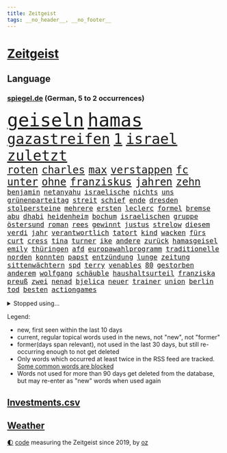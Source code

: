 ```yaml
---
title: Zeitgeist
tags: __no_header__, __no_footer__
---
```


# [Zeitgeist](https://oliz.io/zeitgeist/)

## Language

<h3><a href="https://www.spiegel.de" target="_blank">spiegel.de</a> (German, 5 to 2 occurrences)</h3>
<p style="font-family:monospace">
<span style="font-size:32pt"><a href="news_links.html#geiseln" class="current">geiseln</a></span>
<span style="font-size:32pt"><a href="news_links.html#hamas" class="current">hamas</a></span>
<br>
<span style="font-size:25pt"><a href="news_links.html#gazastreifen" class="current">gazastreifen</a></span>
<span style="font-size:25pt"><a href="news_links.html#1" class="current">1</a></span>
<span style="font-size:25pt"><a href="news_links.html#israel" class="current">israel</a></span>
<span style="font-size:25pt"><a href="news_links.html#zuletzt" class="current">zuletzt</a></span>
<br>
<span style="font-size:18pt"><a href="news_links.html#roten" class="current">roten</a></span>
<span style="font-size:18pt"><a href="news_links.html#charles" class="current">charles</a></span>
<span style="font-size:18pt"><a href="news_links.html#max" class="current">max</a></span>
<span style="font-size:18pt"><a href="news_links.html#verstappen" class="current">verstappen</a></span>
<span style="font-size:18pt"><a href="news_links.html#fc" class="current">fc</a></span>
<span style="font-size:18pt"><a href="news_links.html#unter" class="current">unter</a></span>
<span style="font-size:18pt"><a href="news_links.html#ohne" class="current">ohne</a></span>
<span style="font-size:18pt"><a href="news_links.html#franziskus" class="current">franziskus</a></span>
<span style="font-size:18pt"><a href="news_links.html#jahren" class="current">jahren</a></span>
<span style="font-size:18pt"><a href="news_links.html#zehn" class="current">zehn</a></span>
<br>
<span style="font-size:12pt"><a href="news_links.html#benjamin" class="current">benjamin</a></span>
<span style="font-size:12pt"><a href="news_links.html#netanyahu" class="current">netanyahu</a></span>
<span style="font-size:12pt"><a href="news_links.html#israelische" class="current">israelische</a></span>
<span style="font-size:12pt"><a href="news_links.html#nichts" class="current">nichts</a></span>
<span style="font-size:12pt"><a href="news_links.html#uns" class="current">uns</a></span>
<span style="font-size:12pt"><a href="news_links.html#grünenparteitag" class="new">grünenparteitag</a></span>
<span style="font-size:12pt"><a href="news_links.html#streit" class="current">streit</a></span>
<span style="font-size:12pt"><a href="news_links.html#schief" class="current">schief</a></span>
<span style="font-size:12pt"><a href="news_links.html#ende" class="current">ende</a></span>
<span style="font-size:12pt"><a href="news_links.html#dresden" class="current">dresden</a></span>
<span style="font-size:12pt"><a href="news_links.html#stolpersteine" class="new">stolpersteine</a></span>
<span style="font-size:12pt"><a href="news_links.html#mehrere" class="current">mehrere</a></span>
<span style="font-size:12pt"><a href="news_links.html#ersten" class="current">ersten</a></span>
<span style="font-size:12pt"><a href="news_links.html#leclerc" class="current">leclerc</a></span>
<span style="font-size:12pt"><a href="news_links.html#formel" class="current">formel</a></span>
<span style="font-size:12pt"><a href="news_links.html#bremse" class="current">bremse</a></span>
<span style="font-size:12pt"><a href="news_links.html#abu" class="current">abu</a></span>
<span style="font-size:12pt"><a href="news_links.html#dhabi" class="current">dhabi</a></span>
<span style="font-size:12pt"><a href="news_links.html#heidenheim" class="current">heidenheim</a></span>
<span style="font-size:12pt"><a href="news_links.html#bochum" class="current">bochum</a></span>
<span style="font-size:12pt"><a href="news_links.html#israelischen" class="current">israelischen</a></span>
<span style="font-size:12pt"><a href="news_links.html#gruppe" class="current">gruppe</a></span>
<span style="font-size:12pt"><a href="news_links.html#östersund" class="new">östersund</a></span>
<span style="font-size:12pt"><a href="news_links.html#roman" class="current">roman</a></span>
<span style="font-size:12pt"><a href="news_links.html#rees" class="new">rees</a></span>
<span style="font-size:12pt"><a href="news_links.html#gewinnt" class="current">gewinnt</a></span>
<span style="font-size:12pt"><a href="news_links.html#justus" class="new">justus</a></span>
<span style="font-size:12pt"><a href="news_links.html#strelow" class="new">strelow</a></span>
<span style="font-size:12pt"><a href="news_links.html#diesem" class="current">diesem</a></span>
<span style="font-size:12pt"><a href="news_links.html#verdi" class="current">verdi</a></span>
<span style="font-size:12pt"><a href="news_links.html#jahr" class="current">jahr</a></span>
<span style="font-size:12pt"><a href="news_links.html#verantwortlich" class="current">verantwortlich</a></span>
<span style="font-size:12pt"><a href="news_links.html#tatort" class="current">tatort</a></span>
<span style="font-size:12pt"><a href="news_links.html#kind" class="current">kind</a></span>
<span style="font-size:12pt"><a href="news_links.html#wacken" class="new">wacken</a></span>
<span style="font-size:12pt"><a href="news_links.html#fürs" class="current">fürs</a></span>
<span style="font-size:12pt"><a href="news_links.html#curt" class="new">curt</a></span>
<span style="font-size:12pt"><a href="news_links.html#cress" class="new">cress</a></span>
<span style="font-size:12pt"><a href="news_links.html#tina" class="new">tina</a></span>
<span style="font-size:12pt"><a href="news_links.html#turner" class="current">turner</a></span>
<span style="font-size:12pt"><a href="news_links.html#ike" class="new">ike</a></span>
<span style="font-size:12pt"><a href="news_links.html#andere" class="current">andere</a></span>
<span style="font-size:12pt"><a href="news_links.html#zurück" class="current">zurück</a></span>
<span style="font-size:12pt"><a href="news_links.html#hamasgeisel" class="current">hamasgeisel</a></span>
<span style="font-size:12pt"><a href="news_links.html#emily" class="current">emily</a></span>
<span style="font-size:12pt"><a href="news_links.html#thüringen" class="current">thüringen</a></span>
<span style="font-size:12pt"><a href="news_links.html#afd" class="current">afd</a></span>
<span style="font-size:12pt"><a href="news_links.html#europawahlprogramm" class="new">europawahlprogramm</a></span>
<span style="font-size:12pt"><a href="news_links.html#traditionelle" class="current">traditionelle</a></span>
<span style="font-size:12pt"><a href="news_links.html#norden" class="current">norden</a></span>
<span style="font-size:12pt"><a href="news_links.html#konnten" class="current">konnten</a></span>
<span style="font-size:12pt"><a href="news_links.html#papst" class="current">papst</a></span>
<span style="font-size:12pt"><a href="news_links.html#entzündung" class="new">entzündung</a></span>
<span style="font-size:12pt"><a href="news_links.html#lunge" class="new">lunge</a></span>
<span style="font-size:12pt"><a href="news_links.html#zeitung" class="current">zeitung</a></span>
<span style="font-size:12pt"><a href="news_links.html#sittenwächtern" class="current">sittenwächtern</a></span>
<span style="font-size:12pt"><a href="news_links.html#spd" class="current">spd</a></span>
<span style="font-size:12pt"><a href="news_links.html#terry" class="current">terry</a></span>
<span style="font-size:12pt"><a href="news_links.html#venables" class="new">venables</a></span>
<span style="font-size:12pt"><a href="news_links.html#80" class="current">80</a></span>
<span style="font-size:12pt"><a href="news_links.html#gestorben" class="current">gestorben</a></span>
<span style="font-size:12pt"><a href="news_links.html#anderem" class="current">anderem</a></span>
<span style="font-size:12pt"><a href="news_links.html#wolfgang" class="current">wolfgang</a></span>
<span style="font-size:12pt"><a href="news_links.html#schäuble" class="current">schäuble</a></span>
<span style="font-size:12pt"><a href="news_links.html#haushaltsurteil" class="new">haushaltsurteil</a></span>
<span style="font-size:12pt"><a href="news_links.html#franziska" class="current">franziska</a></span>
<span style="font-size:12pt"><a href="news_links.html#preuß" class="new">preuß</a></span>
<span style="font-size:12pt"><a href="news_links.html#zwei" class="current">zwei</a></span>
<span style="font-size:12pt"><a href="news_links.html#nenad" class="new">nenad</a></span>
<span style="font-size:12pt"><a href="news_links.html#bjelica" class="new">bjelica</a></span>
<span style="font-size:12pt"><a href="news_links.html#neuer" class="current">neuer</a></span>
<span style="font-size:12pt"><a href="news_links.html#trainer" class="current">trainer</a></span>
<span style="font-size:12pt"><a href="news_links.html#union" class="current">union</a></span>
<span style="font-size:12pt"><a href="news_links.html#berlin" class="current">berlin</a></span>
<span style="font-size:12pt"><a href="news_links.html#tod" class="current">tod</a></span>
<span style="font-size:12pt"><a href="news_links.html#besten" class="current">besten</a></span>
<span style="font-size:12pt"><a href="news_links.html#actiongames" class="new">actiongames</a></span>
</p>
<details>
<summary>Stopped using...</summary>
<p class="former" style="font-size:12pt">
bittet(1131) beenden(1130) bieten(1130) kämpfte(1130) persönliche(1130) coronakrise(1129) gefährliche(1129) vorzeitig(1129) christoph(1128) coronavirus(1128) cristiano(1128) ifoinstitut(1128) nachruf(1128) ronaldo(1128) becker(1127) befürchten(1127) erteilt(1127) la(1127) steigenden(1127) amerikanische(1126) beispiel(1126) einstieg(1126) gewissen(1126) scheinen(1126) verlängerung(1126) 2017(1125) geändert(1125) illegalen(1125) usamerikaner(1125) verlängern(1125) zuge(1125) 5(1124) amerika(1124) brutale(1124) kurzfristig(1124) ließen(1124) premiere(1124) steuern(1124) stolz(1124) wald(1124) einreisen(1123) verfügung(1123) virus(1123) arbeitete(1122) beschimpft(1122) erfahrungen(1122) französische(1122) infektion(1122) regel(1122) scheiterte(1122) streng(1122) vorgeworfen(1122) angeklagte(1121) länge(1121) online(1121) priester(1121) vorher(1121) weder(1121) erzielt(1120) europäer(1120) hinweisen(1120) klaren(1120) stück(1120) verlierer(1120) versprach(1120) verteidigung(1120) woran(1120) brexit(1119) kamera(1119) pflege(1119) respekt(1119) sex(1119) fällen(1118) gemeinsamen(1118) konzept(1118) schlagzeilen(1118) spekuliert(1118) wochenlang(1118) bestimmt(1116) inszeniert(1116) verdienen(1116) meint(1115) smith(1115) staatliche(1115) ausmaß(1114) außen(1114) i(1114) internen(1114) kultur(1114) olympische(1114) problemen(1114) schaffte(1113) venezuela(1113) vieler(1113) juristisch(1112) sinn(1112) gesamten(1111) dar(1109) harten(1109) begriff(1107) berühmte(1107) ereignisse(1107) herz(1107) kontakte(1107) warm(1107) norwegen(1106) produkte(1106) tiefen(1106) gemeinsames(1105) dran(1103) s(1101) zurückgegangen(1101) papier(1100) nasa(1099) beitrag(1098) favorit(1098) steffen(1097) solchen(1096) top(1096) vermisste(1094) kokain(1092) handy(1091) rechtsstreit(1091) hinweis(1090) afrikas(1087) ursprünglich(1084) überfordert(1078) kanadas(1077) rache(1069) sachen(1047) mallorca(1033) lieferketten(1023) expräsidenten(1004) bekannter(1003) estland(998) anfeindungen(995) orte(968) strebt(968) bewirbt(951) gewalttat(940) müll(882) stundenlang(868) sergej(865) tour(851) zwingen(850) erfolglos(833) kollision(827) inszenieren(825) erkrankte(814) gestern(814) erhofft(811) jahrzehnt(810) parlaments(810) dax(800) verbündeten(783) regierungschefin(756) verteidiger(738) schülerin(734) euländer(726) summen(722) militärischen(716) trip(712) außenministerium(710) loch(706) ärztin(703) invasion(702) natürlich(696) erschwert(685) bat(679) ben(667) afrikanischen(649) pekings(647) 62(643) emotionalen(640) mut(632) verwaltung(628) betreibt(627) vögel(626) 17jährige(625) triumphiert(622) unsicher(610) südamerika(609) riskant(605) söhne(603) finnische(600) wiederaufbau(586) überlebenden(583) fair(577) export(551) trocken(548) abgeschaltet(547) unterlag(547) lngterminal(538) hitze(537) suchte(536) verzweiflung(534) dänischen(532) dürre(531) konkurrenten(531) demonstrierende(530) ausbauen(528) ernannt(528) anwältin(525) nachhaltig(524) titelverteidiger(524) ulrich(522) führungskräfte(517) identifizieren(514) andrew(512) gegenwart(511) wohnmobil(511) missbrauchsvorwürfe(506) einsätze(505) bekämpft(504) wozu(504) 81(499) energieversorger(498) tasche(497) extra(492) batterien(490) schwächelt(489) trans(489) verkehrsministerium(487) major(481) aufgaben(476) umweltschützer(475) wütet(459) studentin(457) spitzen(453) vereinbarten(451) extremisten(450) elefanten(448) lebenslange(445) grab(444) antarktis(440) lula(430) bundesbank(429) talkshow(429) machtmissbrauch(426) ersetzt(424) aufholjagd(419) verbringen(414) bestimmen(410) begegnung(405) kurswechsel(403) schwächt(403) sauber(402) tunesien(401) festgehalten(393) mama(389) ignoriert(385) erben(381) außenpolitik(379) operiert(378) einheimische(376) westküste(376) nächtlichen(372) erreichbar(366) ig(359) metall(359) bamberg(354) infantino(354) verbrenner(354) spielraum(353) figuren(352) häufen(348) sound(347) amtsgericht(345) straßenblockaden(345) anscheinend(344) gianni(344) überzeugen(341) beunruhigt(336) colorado(336) nutzerinnen(336) aufpassen(335) manipulierte(334) regierende(332) auflaufen(331) flogen(331) gestalten(331) reformieren(331) überlassen(331) labor(330) überstanden(326) ungewöhnlicher(325) sprint(323) brettspiele(321) chefredakteur(320) trieb(318) nizza(316) peinlich(316) al(314) öffentlichkeitswirksam(314) auflage(313) umzug(313) gefälschten(311) fassen(309) googles(309) nannte(309) umstrittener(309) spezialkräfte(308) passanten(305) veränderte(305) interessante(302) perspektive(302) brannten(301) dieb(297) miete(297) veröffentlichten(294) bewahren(293) ausfindig(292) oldtimer(292) parteifreund(291) vermeintlichen(290) orthodoxe(289) republikanische(288) vorstandschef(288) repariert(287) klagte(286) gemessen(285) vermeintlicher(285) chatbot(282) theoretisch(282) losgegangen(281) getötete(279) günstigen(279) antike(277) kennzeichnung(276) unbekannt(276) wissler(276) vorzubereiten(272) vergiftet(271) kürze(270) angezündet(269) nicola(269) partnern(269) tourist(267) vorwurfs(267) beilegen(263) überprüfung(262) brauche(260) ausgewiesen(259) elektrisch(259) atmen(257) aufträge(256) wütenden(256) historisch(255) verstoß(255) 1998(253) zyklon(252) drittes(249) entweder(249) wendepunkt(249) anstatt(247) unweit(245) nützt(244) zeug(244) überforderung(244) beschädigte(242) verteidigte(242) björn(239) höcke(239) trainerin(239) gen(238) atomwaffen(237) slowakei(236) kümmert(235) ulrike(235) solidarisch(234) ausländischer(232) jordan(232) überwunden(232) älteren(231) erfolgen(230) pis(230) bauindustrie(229) sommerspielen(229) erwarteten(228) gesunde(227) kostenlosen(226) verhinderte(226) elterngeld(225) tropensturm(225) 27jähriger(224) wiederum(223) emotionen(222) robin(222) unrealistisch(221) veto(221) linksfraktion(220) überflutungen(220) national(219) geknackt(218) niederländischer(218) astronomie(214) produkt(214) torjägerin(212) verschiedener(212) behindern(211) jim(211) umsetzbar(210) milliardengeschäft(209) staatsschutz(207) emqualifikation(206) fifapräsident(206) gemälde(206) account(205) artenvielfalt(205) flüchtende(205) vermelden(205) zusammenhängen(205) durchschnittlich(204) ferraripilot(204) set(204) beschränkt(203) honig(203) mainzer(203) keeper(202) gange(200) kürzt(200) arbeitswelt(199) erneuern(199) kern(199) vertrauten(199) schmelzen(198) verbringt(197) sekbeamte(196) chicago(195) gefilmt(195) versuchter(194) betrugsmasche(193) fisch(193) gouverneurin(193) horror(193) yoga(193) dm(192) maus(192) nationalkonservative(192) haar(191) kolleginnen(191) schwerwiegenden(190) look(189) söldner(189) überzeugungen(188) ambitionierten(187) berühmtesten(187) reynolds(186) vollem(186) belgische(185) kuba(185) evakuierungen(184) imperium(183) gegnern(182) mitarbeitenden(182) pioneer(182) kleben(181) beauftragt(179) filmbranche(179) schlägerei(179) miese(178) feature(177) hauptrennen(177) costner(176) strafverfolger(176) schlucken(175) bestandteil(174) wählern(174) terrorismus(173) branchenverband(172) wettert(172) balkan(169) serge(168) dämpfer(167) unterstellt(167) mahnen(166) rekrutiert(166) massen(165) nachbessern(165) organisationen(165) würdigte(164) flugzeugabsturz(162) memoiren(162) schenkte(162) vogel(162) sicherheitsrisiko(160) stadtwerke(160) thyssenkrupp(158) zurückbekommen(158) abschlusserklärung(157) staats(157) süddeutschland(157) verschmutzung(157) wortwahl(157) grandios(156) mysteriöse(155) verschwendung(155) blockierte(154) mitsotakis(154) rekorde(152) falsches(151) aufgebrachte(150) messenger(150) pkwmaut(150) agenda(149) liter(149) abschaffen(148) fahrscheine(148) polizeikontrolle(148) abholzung(147) abteilungsleiter(147) errichtet(147) obergrenze(147) oldenburg(147) sonntagmorgen(147) amini(146) chiphersteller(146) jina(146) mahsa(146) durchsetzung(145) politologe(145) ausprobiert(144) gefecht(144) profil(144) tusk(144) bella(143) 30jährigen(142) verschärften(142) iris(141) pflegerin(141) reparaturen(141) weltberühmt(141) zielscheibe(141) bundesarbeitsgericht(140) plakaten(140) beseitigen(138) bitcoin(138) monza(138) reiner(138) wohlauf(138) disqualifikation(137) fattah(137) überflutet(137) verbraucherschützern(136) weltranglistenerste(136) aiwanger(135) intendantin(135) vorne(135) 2013(134) erweist(134) ganzer(134) kapitalismus(134) schoigu(134) eckernförde(133) neuschwanstein(133) verschollen(133) absicherung(132) afdmann(132) kreuzfahrtschiff(132) millionenschweren(132) polizeigewahrsam(132) iranerin(131) populistischer(130) wettbewerbsfähigkeit(130) anteile(129) antisemitismusbeauftragte(129) antisemitismusbeauftragter(129) pur(128) vielfalt(128) klimaneutralität(127) spiegelgespräch(126) ärmelkanal(126) selbstoptimierung(125) umbauen(125) dunkelsten(124) posthum(124) fußballstars(123) neuzugang(123) bedankte(122) bildungsweg(122) mahnte(122) randale(122) robust(122) kaczyński(121) allgäu(120) friedensgipfel(120) spezialeinheiten(120) brandenburgs(119) bösen(119) gutem(119) intimität(119) verkaufte(119) verteuern(119) 2050(118) klassische(118) kunstsammlung(118) dfbfrauen(117) dänische(117) thrones(117) abgelaufen(116) mutmaßliches(116) streitkultur(116) unterfranken(116) urwald(115) überschwemmt(115) bundesligasaison(114) koran(114) gehörten(113) leuchtet(113) lichtblick(113) mentalen(113) teller(113) zeitungsinterview(113) zutaten(113) atlanta(112) aufräumen(112) geschieht(112) sven(112) verweisen(112) bemerkenswerten(111) entfernung(111) lissabon(111) spdchef(111) kelly(110) strategische(110) willemalexander(110) sabotage(109) schutzmacht(109) übergangsweise(109) bodensee(108) einbrecher(108) hochgefahren(108) aufatmen(107) leitartikel(107) neukunden(107) schriftstellerin(107) wandern(107) beruhigt(106) entspannen(106) staatshilfen(106) tagessieg(106) elektrogeräte(105) erpresst(105) metas(105) pipeline(105) popsängerin(105) supermärkten(105) zerbrochen(105) fragte(104) wagte(104) zerstückelte(104) angeworben(103) siebzigern(103) strenger(102) elternhaus(101) nebraska(101) friedensabkommen(100) gabor(100) grünheide(100) teuerste(100) vize(99) 94(98) angefeindet(98) gruppenphase(98) nationalspielerinnen(98) teslawerk(98) vergangene(98) wegovy(98) comedy(97) demonstrativ(97) geprüft(97) gesellschaften(97) halter(96) reis(96) schmutziger(96) campingplatz(95) durchzusetzen(95) faktor(95) wissenschaftlich(95) ausgebildete(94) beflügelt(94) rechtspartei(94) vertraute(94) aktienmärkte(92) algerien(92) baubranche(92) energieversorgung(92) kryptowährung(92) unerwartete(92) überschreitet(92) erahnen(91) parlamentswahl(91) südsee(91) unbeachtet(91) vanuatu(91) giambruno(90) stahlhersteller(90) teilzeit(90) umweltkatastrophe(90) vermuteten(90) anfangen(89) kleinstadt(89) populär(89) rate(89) teuersten(89) chefsache(88) frachtschiffe(88) gregor(88) gysi(88) hardliner(88) horizont(88) wahlkreis(87) afdaussagen(86) aufgestellten(86) barak(86) beschwört(86) debütant(86) disqualifiziert(86) ehud(86) ruderte(86) sportpsychologe(86) vorhersagen(86) alexanderplatz(85) angegeben(85) boykottieren(85) cannabislegalisierung(85) digitalministerium(85) krachend(85) melonis(85) skeptischer(85) verdiente(85) celle(84) eklatante(84) flügel(84) glaubenssätze(84) teenagerin(84) volkspartei(84) bekräftigen(83) brennenden(83) fahnen(83) fußballweltverband(83) gaspreis(83) tinder(83) vertrauenskrise(83) weiterregieren(83) akzeptanz(82) ausmaßes(82) bergauf(82) brandsaison(82) fernsehens(82) graben(82) leichtsinn(82) lotterie(82) lotto(82) repression(82) straßenblockade(82) bock(81) galaxien(81) getäuscht(81) leitindex(81) rassismusvorwürfe(81) thesen(81) meryl(80) prägen(80) ratingagentur(80) relativieren(80) schwäbische(80) streep(80) university(80) verglichen(80) anzeige(79) kellnerin(79) traumhaften(79) vertuschen(79) deutschsprachigen(78) europapokalsieger(78) streikenden(78) stützte(78) weltraum(78) bein(77) geladen(77) justin(77) koranverbrennungen(77) passau(77) auflegen(76) empfahl(76) frustrierte(76) gelockert(76) opernhaus(76) schwenken(76) usrichter(76) wmdebakel(76) alphabet(75) erlaubnis(75) päppeln(75) schrank(75) stieß(75) unabwendbar(75) unterkunft(75) zement(75) 57(74) asylsuchende(74) grausame(74) greenpeace(74) jugendwort(74) techkonzern(74) abschieberegeln(73) anfänger(73) arbeitskräftemangel(73) böen(73) dirk(73) erweiterung(73) fahrrad(73) gallant(73) krankgeschrieben(73) moral(73) nowitzki(73) yoav(73) brücken(72) privatsphäre(72) rassismuseklat(72) taiwanische(72) befinde(71) beweist(71) itexperten(71) schroeder(71) sprengt(71) verüben(71) wettern(71) wochenstart(71) algen(70) anarchokapitalist(70) bürgerinnen(70) infineon(70) missglückte(70) spiegelinterview(70) transport(70) umgehend(70) einigten(69) werkstätten(69) astronomen(68) isar(68) kabine(68) karrierecoach(68) pharmakonzern(68) sarina(68) usamerikanerin(68) videoapp(68) zurecht(68) gewinner(67) redakteurinnen(67) spears'(67) svp(67) zensur(67) grönland(66) hoffnungsvoll(66) kurzerhand(66) lahmlegen(66) massa(66) onlineportal(66) praxistest(66) trinken(66) brettern(65) drachen(65) erstattet(65) populäre(65) quadratkilometer(65) rückenschmerzen(65) sendungen(65) strafrechtliche(65) tötungsdelikts(65) wertung(65) wirtschaftskrise(65) 83jährige(64) abwesenheit(64) ernährt(64) floriert(64) niedrigeren(64) amtsmissbrauch(63) halep(63) katja(63) simona(63) technisch(63) ungefragt(63) wissenschaftliche(63) block(62) columbia(62) eladly(62) fagr(62) gerechter(62) nachteile(62) verbänden(62) einbürgerungen(61) fantasien(61) geschäftsführerin(61) ifoindex(61) intakte(61) stichtag(61) young(61) zweitgrößte(61) dopingsperre(60) onkel(60) erkannte(59) gefälschter(59) kommentierte(59) neuesten(59) verbraucherschutzministerium(59) verfasst(59) abdel(58) antisemitisches(58) elsisi(58) exzesse(58) flugblattaffäre(58) kairo(58) maps(58) mtv(58) verstößen(58) extremist(57) familienzuwachs(57) redaktionen(57) wildschweine(57) aperol(56) fca(56) geradezu(56) lys(56) phänomen(56) südafrikanischen(56) gesundheitsnotstand(55) istanbuler(55) kernkraftwerke(55) lola(55) powell(55) rückbau(55) trost(55) kussaffäre(54) kz(54) toptalent(54) überraschungen(54) leitung(53) tshirts(53) update(53) bundestagsfraktion(52) kumpel(52) traditionsreiche(52) formulierung(51) getöteter(51) memmingen(51) rechtspopulismus(51) worin(51) antarktischer(50) bestätigung(50) cohen(50) fehlerhafte(50) höhle(50) sexualisierten(50) solidarisierten(50) anschein(49) attentäter(49) auftritte(49) basketballsuperstar(49) knipser(49) lachs(49) usinvestor(49) bierzelt(48) fraktionsvorsitzenden(48) heusgen(48) königspaar(48) mörderische(48) produktivität(48) sicherheitskonferenz(48) tauchen(48) abschaltung(47) elektrofahrzeuge(47) milliardenhilfen(47) nützlich(47) crewmitglied(46) höhepunkte(46) kanal(46) rind(46) schmutzigen(46) toxisch(46) detroit(45) einschlag(45) sicherheitsexpertin(45) terrorverdächtigen(45) traditionelles(45) trübe(45) 1993(44) außenverteidiger(44) drehtage(44) havanna(44) hyperschallraketen(44) kubaner(44) repräsentantenhauses(44) zugausfälle(44) zähne(44) einzelteile(43) landesregierungen(43) mitgefühl(43) wandelt(43) asien(42) demokratischen(42) hilfsgütern(42) isst(42) liebevollen(42) usbc(42) auslösen(41) excoach(41) gewandelt(41) impfungen(41) oecd(41) ostukraine(41) trage(41) workation(41) 170(40) fahndet(40) gefängnisstrafe(40) mast(40) neulich(40) quatsch(40) sanitäter(40) seidenstraße(40) aßen(39) drüber(39) lawrow(39) anzunehmen(38) eingebürgert(38) haustür(38) industrieverband(38) königshaus(38) teslachef(38) vollziehen(38) überspült(38) kehrtwende(37) regelungen(37) einseitig(36) eröffnung(36) irrte(36) kampfhandlungen(36) nikol(36) paschinjan(36) präparate(36) tieferen(36) verbraucherzentrale(36) volle(36) bistum(35) dopings(35) stetig(35) timberlake(35) knüpfen(34) kochbuch(34) priesters(34) satellitentechnik(34) topstars(34) begehen(33) mühsame(33) python(33) 60jährige(32) elz(32) guinessbuch(32) solarenergie(32) umweltfreundlich(32) dfbtrainerin(31) erschießen(31) janine(31) moia(31) rechtfertigen(31) spurlos(31) arbeitserlaubnis(30) definitiv(30) einzustellen(30) mächtigste(30) xis(30) analoge(29) produktionsfirma(29) profilieren(29) verwirklichung(29) clinch(28) deutschpolnischen(28) galatasaray(28) glimpflich(28) kuppel(28) mars(28) nordengland(28) produkten(28) robinhoodbaum(28) schweiger(28) til(28) vertrauensverlust(28) armeniens(27) einlegen(27) kaukasusregion(27) landschaft(27) parteimitglieder(27) protestierenden(27) seenotrettung(27) tabellenführung(27) teslafabrik(27) atacmsraketen(26) aufgeschlossen(26) natalie(26) ungewissheit(26) wettbewerbshüter(26) bevorzugt(25) havarien(25) anthropic(24) eisschild(24) mithelfen(24) nächte(24) sonnenenergie(24) beckham(23) geldvermögen(23) malaria(23) nasasonde(23) podcasts(23) stilisieren(23) zurückgezogen(23) zusammenhalten(23) besorgen(22) mikroplastik(22) spielplätze(22) ukrainehilfen(22) unternehmerin(22) bear(21) erschließung(21) gegenwehr(21) harz(21) kopfüber(21) mehrjähriger(21) sinsheim(21) white(21) deutschlandtickets(20) polizeieinsätze(20) aida(19) attentat(19) psychologieprofessorin(19) stahlsparte(19) teilverkauf(19) vermittlung(19) vr(19) dick(18) innenhof(18) metro(18) milde(18) neunmal(18) regierungsbeteiligung(18) regierungswechsel(18) usrepräsentantenhauses(18) wertvoll(18) bettwanzen(17) borrell(17) exchef(17) schlachten(17) versetzen(17) asylreform(16) eigenheit(16) futter(16) hamasangriffe(16) schmerzen(16) sprechers(16) unterstützten(16) vertrieben(16) 14000(15) paartherapeut(15) persönlichkeit(15) riefen(15) befrieden(14) erreger(14) hierher(14) hochrechnung(14) lauteste(14) rettungsdienst(14) starmer(14) verursacher(14) gegenfahrbahn(13) hamassprecher(13) katars(13) ostküste(13) emir(12) knast(12) regierungsparteien(12) usareise(12) 90000(11) gaspipeline(11) hamasterrors(11) israelischlibanesischer(11) nochlinkenpolitikerin(11) pegel(11) wütete(11)
</p>
</details>
<p>Legend:
<ul>
<li><span class="new">new</span>, first seen within the last 10 days</li>
<li><span class="current">current</span>, regular topical words used in the news, not "new", not "former"</li>
<li><span class="former">former(days span relevant)</span>, not used in the last 30 days, but still re-occurring enough to not get deleted</li>
<li>Only words which occurred at least twice in the RSS feed are tracked. <a href="language/filters.py">Some common words are blocked</a></li>
<li>Words not used for more than 90 days get deleted from the database, but may re-enter as "new" words when used again</li>
</ul>
</p>

## [Investments](investments.html)[.csv](investments.csv)

## [Weather](weather.html)

<footer>
<a href="javascript:toggleTheme()" class="nav">🌓</a>
<a href="https://github.com/ooz/zeitgeist">code</a> measuring the Zeitgeist since 2019, by <a href="https://oliz.io">oz</a>
</footer>
